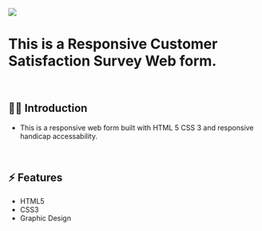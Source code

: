 

![](https://gist.githubusercontent.com/Matthewpco/e8adc9e1ccd04fe4826811f4ae882a1c/raw/5100fb280c7eb69cfda21e22c8343bda828fd5d5/satsurvey.png)

# This is a Responsive Customer Satisfaction Survey  Web form. 

<br>

## 🙋‍♂️ Introduction 

- This is a responsive web form built with HTML 5 CSS 3 and responsive handicap accessability. 

<br>

## ⚡ Features
- HTML5
- CSS3
- Graphic Design
